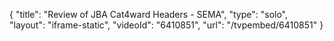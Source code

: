 {
    "title": "Review of JBA Cat4ward Headers - SEMA",
    "type": "solo",
    "layout": "iframe-static",
    "videoId": "6410851",
    "url": "\/tvpembed\/6410851"
}